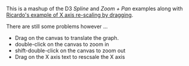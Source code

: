 This is a mashup of the D3 *Spline* and *Zoom + Pan* examples along with [Ricardo's example of X axis re-scaling by dragging](http://bl.ocks.org/1179647). 

There are still some problems however ...

* Drag on the canvas to translate the graph.
* double-click on the canvas to zoom in
* shift-double-click on the canvas to zoom out
* Drag on the X axis text to rescsale the X axis
